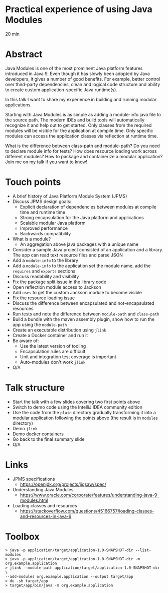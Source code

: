 # Practical experience of using Java Modules

20 min

# Abstract

Java Modules is one of the most prominent Java platform features introduced in Java 9.
Even though it has slowly been adopted by Java developers, it gives a number of good benefits.
For example, better control over third-party dependencies, clean and logical code structure and
ability to create custom application-specific Java runtime(s).

In this talk I want to share my experience in building and running modular applications.

Starting with Java Modules is as simple as adding a module-info.java file to the source path. The
modern IDEs and build tools will automatically recognize it and help out to get started. Only
classes from the required modules will be visible for the application at compile time. Only specific
modules can access the application classes via reflection at runtime time.

What is the difference between class-path and module-path? Do you need to declare module info for
tests? How does resource loading work across different modules? How to package and containerize a
modular application? Join me on my talk if you want to know!

# Touch points

- A brief history of Java Platform Module System (JPMS)
- Discuss JPMS design goals:
    - Explicit declaration of dependencies between modules at compile time and runtime time
    - Strong encapsulation for the Java platform and applications
    - Scalable modular Java platform
    - Improved performance
    - Backwards compatibility
- What is a module?
    - An aggregation above java packages with a unique name
- Consider a sample Java project consisted of an application and a library. The app can read
  text resource files and parse JSON
- Add a `module-info` to the library
- Add a `module-info` to the application set the module name, add the `requires` and `exports`
  sections
- Discuss readability and visibility
- Fix the package split issue in the library code
- Open reflection module access to Jackson
- Add `uses` to get the custom Jackson module to become visible
- Fix the resource loading issue
- Discuss the difference between encapsulated and not-encapsulated resources
- Run tests and note the difference between `module-path` and `class-path`
- Build a bundle with the maven assembly plugin, show how to run the app using the `module-path`
- Create an executable distribution using `jlink`
- Create a Docker container and run it
- Be aware of:
    - Use the latest version of tooling
    - Encapsulation rules are difficult
    - Unit and integration test coverage is important
    - Auto-modules don't work `jlink`
- Q/A

# Talk structure

- Start the talk with a few slides covering two first points above
- Switch to demo code using the IntelliJ IDEA community edition
- Use the code from the `plain` directory gradually transforming it into a modular application
  following the points above (the result is in `modules` directory)
- Demo `jlink`
- Demo docker containers
- Go back to the final summary slide
- Q/A

# Links

- JPMS specifications
    - https://openjdk.org/projects/jigsaw/spec/
- Understanding Java Modules
    - https://www.oracle.com/corporate/features/understanding-java-9-modules.html
- Loading classes and resources
    - https://stackoverflow.com/questions/45166757/loading-classes-and-resources-in-java-9

# Toolbox

    > java -p application/target/application-1.0-SNAPSHOT-dir --list-modules
    > java -p application/target/application-1.0-SNAPSHOT-dir -m org.example.application
    > jlink --module-path application/target/application-1.0-SNAPSHOT-dir \
    --add-modules org.example.application --output target/app
    > du -sh target/app
    > target/app/bin/java -m org.example.application
     